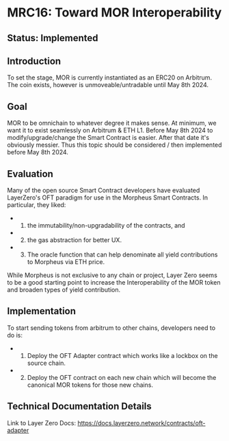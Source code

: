 # MRC16: Toward MOR Interoperability 

## Status: Implemented

## Introduction
To set the stage, MOR is currently instantiated as an ERC20 on Arbitrum. The coin exists, however is unmoveable/untradable until May 8th 2024. 

## Goal
MOR to be omnichain to whatever degree it makes sense. At minimum, we want it to exist seamlessly on Arbitrum & ETH L1. 
Before May 8th 2024 to modify/upgrade/change the Smart Contract is easier. After that date it's obviously messier. Thus this topic should be considered / then implemented before May 8th 2024.

## Evaluation
Many of the open source Smart Contract developers have evaluated LayerZero's OFT paradigm for use in the Morpheus Smart Contracts. 
In particular, they liked: 
- 1) the immutability/non-upgradability of the contracts, and 
- 2) the gas abstraction for better UX.
- 3) The oracle function that can help denominate all yield contributions to Morpheus via ETH price.

While Morpheus is not exclusive to any chain or project, Layer Zero seems to be a good starting point to increase the Interoperability of the MOR token and broaden types of yield contribution.

## Implementation
To start sending tokens from arbitrum to other chains, developers need to do is: 
- 1. Deploy the OFT Adapter contract which works like a lockbox on the source chain. 
- 2. Deploy the OFT contract on each new chain which will become the canonical MOR tokens for those new chains.

## Technical Documentation Details
Link to Layer Zero Docs: https://docs.layerzero.network/contracts/oft-adapter
